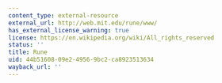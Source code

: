 ```yaml
---
content_type: external-resource
external_url: http://web.mit.edu/rune/www/
has_external_license_warning: true
license: https://en.wikipedia.org/wiki/All_rights_reserved
status: ''
title: Rune
uid: 44b51608-09e2-4956-9bc2-ca8923513634
wayback_url: ''
---
```

